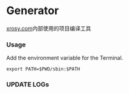 # Generator

[xrosy.com](http://xrosy.com)内部使用的项目编译工具


### Usage
Add the environment variable for the Terminal.
```shell
export PATH=$PWD/sbin:$PATH
```

### UPDATE LOGs